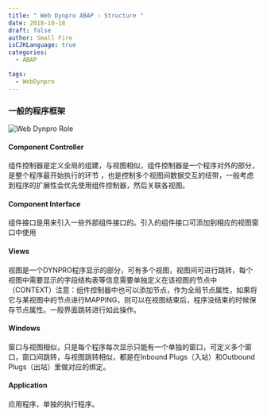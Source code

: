```yaml
---
title: " Web Dynpro ABAP - Structure "
date: 2018-10-18
draft: false
author: Small Fire
isCJKLanguage: true
categories: 
  - ABAP

tags: 
  - WebDynpro
---
```




### 一般的程序框架

![Web Dynpro Role](/images/webdynproABAP/Portal24.png)

#### Component Controller

组件控制器是定义全局的组建，与视图相似，组件控制器是一个程序对外的部分，是整个程序最开始执行的环节 ，也是控制多个视图间数据交互的纽带，一般考虑到程序的扩展性会优先使用组件控制器，然后关联各视图。

#### Component Interface

组件接口是用来引入一些外部组件接口的。引入的组件接口可添加到相应的视图窗口中使用

#### Views

视图是一个DYNPRO程序显示的部分，可有多个视图，视图间可进行跳转，每个视图中需要显示的字段结构表等信息需要单独定义在该视图的节点中（CONTEXT）注意：组件控制器中也可以添加节点，作为全局节点属性，如果将它与某视图中的节点进行MAPPING，则可以在视图结束后，程序没结束的时候保存节点属性。一般界面跳转进行如此操作。

#### Windows

窗口与视图相似，只是每个程序每次显示只能有一个单独的窗口，可定义多个窗口，窗口间跳转，与视图跳转相似，都是在Inbound Plugs（入站）和Outbound Plugs（出站）里做对应的绑定。

#### Application

应用程序，单独的执行程序。